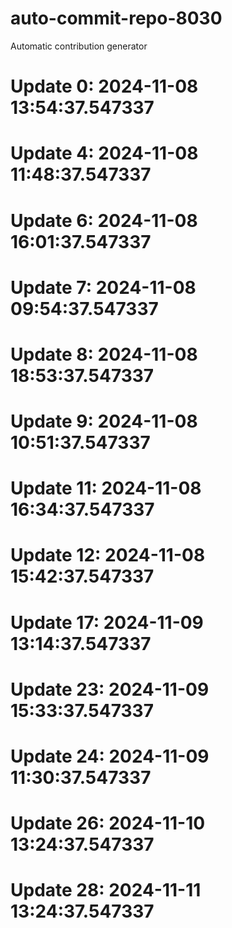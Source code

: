 # auto-commit-repo-8030

Automatic contribution generator

# Update 0: 2024-11-08 13:54:37.547337

# Update 4: 2024-11-08 11:48:37.547337

# Update 6: 2024-11-08 16:01:37.547337

# Update 7: 2024-11-08 09:54:37.547337

# Update 8: 2024-11-08 18:53:37.547337

# Update 9: 2024-11-08 10:51:37.547337

# Update 11: 2024-11-08 16:34:37.547337

# Update 12: 2024-11-08 15:42:37.547337

# Update 17: 2024-11-09 13:14:37.547337

# Update 23: 2024-11-09 15:33:37.547337

# Update 24: 2024-11-09 11:30:37.547337

# Update 26: 2024-11-10 13:24:37.547337

# Update 28: 2024-11-11 13:24:37.547337
